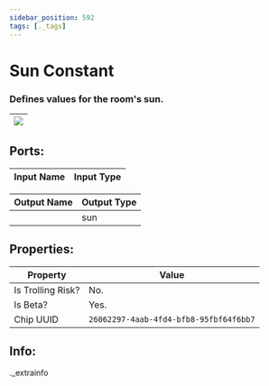```yaml
---
sidebar_position: 592
tags: [._tags]
---
```


# Sun Constant


### Defines values for the room's sun.

| ![](https://images-ext-2.discordapp.net/external/MPmIaQzlEPmgGWlgi-WxBBXt0Bjv_zWPkg1y1f_sy3s/https/www.recroomcircuits.com/image/circuit/absolute-value?width=206&height=108) |
|-----|

## Ports:

| Input Name | Input Type |
|-----------|-----------|

| Output Name | Output Type |
|-----------|-----------|
|  | sun |

## Properties:

| Property  | Value |
|-------------------|-----------|
| Is Trolling Risk? | No. |
| Is Beta? | Yes. |
| Chip UUID | `26062297-4aab-4fd4-bfb8-95fbf64f6bb7` |

## Info:
._extrainfo